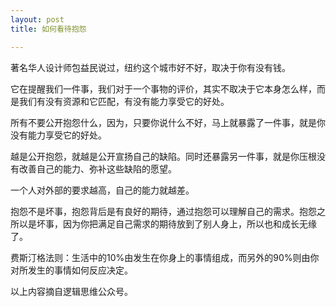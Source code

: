 ```yaml
---
layout: post
title: 如何看待抱怨

---
```

著名华人设计师包益民说过，纽约这个城市好不好，取决于你有没有钱。

它在提醒我们一件事，我们对于一个事物的评价，其实不取决于它本身怎么样，而是我们有没有资源和它匹配，有没有能力享受它的好处。

所有不要公开抱怨什么，因为，只要你说什么不好，马上就暴露了一件事，就是你没有能力享受它的好处。

越是公开抱怨，就越是公开宣扬自己的缺陷。同时还暴露另一件事，就是你压根没有改善自己的能力、弥补这些缺陷的愿望。

一个人对外部的要求越高，自己的能力就越差。

抱怨不是坏事，抱怨背后是有良好的期待，通过抱怨可以理解自己的需求。抱怨之所以是坏事，因为你把满足自己需求的期待放到了别人身上，所以也和成长无缘了。

费斯汀格法则：生活中的10%由发生在你身上的事情组成，而另外的90%则由你对所发生的事情如何反应决定。

以上内容摘自逻辑思维公众号。

